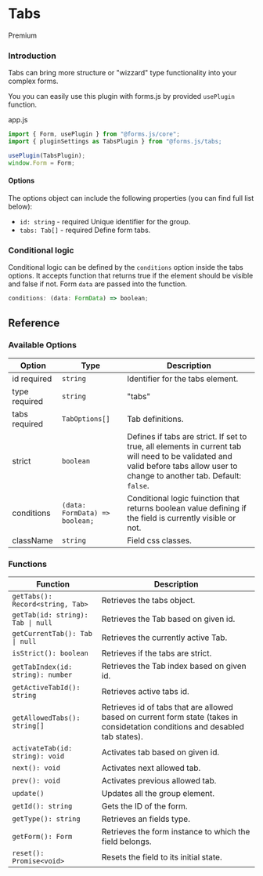 # Tabs

<span class="badge primary">Premium</span>

### Introduction

Tabs can bring more structure or "wizzard" type functionality into your complex forms.

You you can easily use this plugin with forms.js by provided `usePlugin` function.

app.js
```js
import { Form, usePlugin } from "@forms.js/core";
import { pluginSettings as TabsPlugin } from "@forms.js/tabs;

usePlugin(TabsPlugin);
window.Form = Form;
```

#### Options

The options object can include the following properties (you can find full list below):

-   `id: string` - <span class="badge warning">required</span> Unique identifier for the group.
-   `tabs: Tab[]` - <span class="badge warning">required</span> Define form tabs.

### Conditional logic

Conditional logic can be defined by the `conditions` option inside the tabs options. It accepts function that returns true if the element should be visible and false if not. Form `data` are passed into the function.

```js
conditions: (data: FormData) => boolean;
```

## Reference

### Available Options

<table>
  <thead>
    <tr>
      <th>Option</th>
      <th>Type</th>
      <th>Description</th>
    </tr>
  </thead>
  <tbody>
    <tr>
      <td>id <span class="badge warning">required</span></td>
      <td><code>string</code></td>
      <td>Identifier for the tabs element.</td>
    </tr>
    <tr>
      <td>type <span class="badge warning">required</span></td>
      <td><code>string</code></td>
      <td>"tabs"</td>
    </tr>
    <tr>
      <td>tabs <span class="badge warning">required</span></td>
      <td><code>TabOptions[]</code></td>
      <td>Tab definitions.</td>
    </tr>
    <tr>
      <td>strict</td>
      <td><code>boolean</code></td>
      <td>Defines if tabs are strict. If set to true, all elements in current tab will need to be validated and valid before tabs allow user to change to another tab. Default: <code>false</code>.</td>
    </tr>
    <tr>
      <td>conditions</td>
      <td><code>(data: FormData) => boolean;</code></td>
      <td>Conditional logic fuinction that returns boolean value defining if the field is currently visible or not.</td>
    </tr>   
    <tr>
      <td>className</td>
      <td><code>string</code></td>
      <td>Field css classes.</td>
    </tr>
  </tbody>
</table>

### Functions

<table>
  <thead>
    <tr>
      <th>Function</th>
      <th>Description</th>
    </tr>
  </thead>
  <tbody>
    <tr>
      <td><code>getTabs(): Record&lt;string, Tab&gt;</code></td>
      <td>Retrieves the tabs object.</td>
    </tr>
    <tr>
      <td><code>getTab(id: string): Tab | null</code></td>
      <td>Retrieves the Tab based on given id.</td>
    </tr>
    <tr>
      <td><code>getCurrentTab(): Tab | null</code></td>
      <td>Retrieves the currently active Tab.</td>
    </tr>
    <tr>
      <td><code>isStrict(): boolean</code></td>
      <td>Retrieves if the tabs are strict.</td>
    </tr>
    <tr>
      <td><code>getTabIndex(id: string): number</code></td>
      <td>Retrieves the Tab index based on given id.</td>
    </tr>
    <tr>
      <td><code>getActiveTabId(): string</code></td>
      <td>Retrieves active tabs id.</td>
    </tr>
    <tr>
      <td><code>getAllowedTabs(): string[]</code></td>
      <td>Retrieves id of tabs that are allowed based on current form state (takes in considetation conditions and desabled tab states).</td>
    </tr>
    <tr>
      <td><code>activateTab(id: string): void</code></td>
      <td>Activates tab based on given id.</td>
    </tr>
    <tr>
      <td><code>next(): void</code></td>
      <td>Activates next allowed tab.</td>
    </tr>
    <tr>
      <td><code>prev(): void</code></td>
      <td>Activates previous allowed tab.</td>
    </tr>
    <tr>
      <td><code>update()</code></td>
      <td>Updates all the group element.</td>
    </tr>
    <tr>
      <td><code>getId(): string</code></td>
      <td>Gets the ID of the form.</td>
    </tr>
    <tr>
      <td><code>getType(): string</code></td>
      <td>Retrieves an fields type.</td>
    </tr>
    <tr>
      <td><code>getForm(): Form</code></td>
      <td>Retrieves the form instance to which the field belongs.</td>
    </tr>
    <tr>
      <td><code>reset(): Promise&lt;void&gt;</code></td>
      <td>Resets the field to its initial state.</td>
    </tr>
  </tbody>
</table>